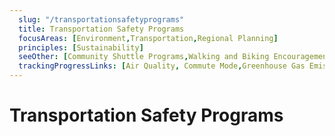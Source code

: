 ```yaml
---
  slug: "/transportationsafetyprograms"
  title: Transportation Safety Programs 
  focusAreas: [Environment,Transportation,Regional Planning]
  principles: [Sustainability]
  seeOther: [Community Shuttle Programs,Walking and Biking Encouragement Programs,Travel Demand Management]
  trackingProgressLinks: [Air Quality, Commute Mode,Greenhouse Gas Emissions,Miles Driven,Congestion]
---
```

# Transportation Safety Programs